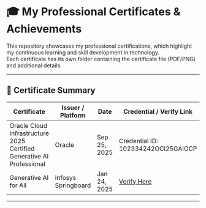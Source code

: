 # 🎓 My Professional Certificates & Achievements

This repository showcases my professional certifications, which highlight my continuous learning and skill development in technology.  
Each certificate has its own folder containing the certificate file (PDF/PNG) and additional details.

---

## 📑 Certificate Summary

| Certificate | Issuer / Platform | Date | Credential / Verify Link |
|-------------|-------------------|------|---------------------------|
| Oracle Cloud Infrastructure 2025 Certified Generative AI Professional | Oracle | Sep 25, 2025 | Credential ID: 102334242OCI25GAIOCP |
| Generative AI for All | Infosys Springboard | Jan 24, 2025 | [Verify Here](https://verify.onwingspan.com) |

---
